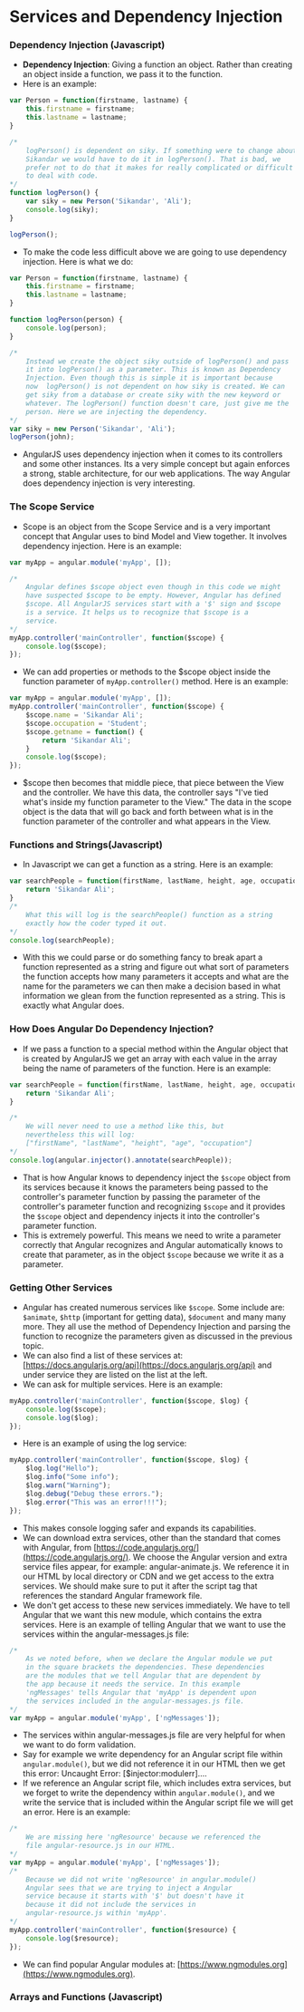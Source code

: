 # Services and Dependency Injection

### Dependency Injection \(Javascript\)

* **Dependency Injection**: Giving a function an object. Rather than creating an object inside a function, we pass it to the function.
* Here is an example:

```js
var Person = function(firstname, lastname) {
    this.firstname = firstname;
    this.lastname = lastname;
}

/*
    logPerson() is dependent on siky. If something were to change about
    Sikandar we would have to do it in logPerson(). That is bad, we
    prefer not to do that it makes for really complicated or difficult
    to deal with code.
*/
function logPerson() {
    var siky = new Person('Sikandar', 'Ali');
    console.log(siky);
}

logPerson();
```

* To make the code less difficult above we are going to use dependency injection. Here is what we do:

```js
var Person = function(firstname, lastname) {
    this.firstname = firstname;
    this.lastname = lastname;
}

function logPerson(person) {
    console.log(person);
}

/*
    Instead we create the object siky outside of logPerson() and pass
    it into logPerson() as a parameter. This is known as Dependency
    Injection. Even though this is simple it is important because 
    now  logPerson() is not dependent on how siky is created. We can
    get siky from a database or create siky with the new keyword or
    whatever. The logPerson() function doesn't care, just give me the
    person. Here we are injecting the dependency. 
*/
var siky = new Person('Sikandar', 'Ali');
logPerson(john);
```

* AngularJS uses dependency injection when it comes to its controllers and some other instances. Its a very simple concept but again enforces a strong, stable architecture, for our web applications. The way Angular does dependency injection is very interesting.

### The Scope Service

* Scope is an object from the Scope Service and is a very important concept that Angular uses to bind Model and View together. It involves dependency injection. Here is an example:

```js
var myApp = angular.module('myApp', []);

/*
    Angular defines $scope object even though in this code we might
    have suspected $scope to be empty. However, Angular has defined
    $scope. All AngularJS services start with a '$' sign and $scope
    is a service. It helps us to recognize that $scope is a 
    service. 
*/
myApp.controller('mainController', function($scope) {
    console.log($scope);
});
```

* We can add properties or methods to the $scope object inside the function parameter of `myApp.controller()` method. Here is an example:

```js
var myApp = angular.module('myApp', []);
myApp.controller('mainController', function($scope) {
    $scope.name = 'Sikandar Ali';
    $scope.occupation = 'Student';
    $scope.getname = function() {
        return 'Sikandar Ali';
    }
    console.log($scope);
});
```

* $scope then becomes that middle piece, that piece between the View and the controller. We have this data, the controller says "I've tied what's inside my function parameter to the View." The data in the scope object is the data that will go back and forth between what is in the function parameter of the controller and what appears in the View.

### Functions and Strings\(Javascript\)

* In Javascript we can get a function as a string. Here is an example:

```js
var searchPeople = function(firstName, lastName, height, age, occupation) {
    return 'Sikandar Ali';
}
/*
    What this will log is the searchPeople() function as a string
    exactly how the coder typed it out.
*/
console.log(searchPeople);
```

* With this we could parse or do something fancy to break apart a function represented as a string and figure out what sort of parameters the function accepts how many parameters it accepts and what are the name for the parameters we can then make a decision based in what information we glean from the function represented as a string. This is exactly what Angular does.

### How Does Angular Do Dependency Injection?

* If we pass a function to a special method within the Angular object that is created by AngularJS we get an array with each value in the array being the name of parameters of the function. Here is an example:

```js
var searchPeople = function(firstName, lastName, height, age, occupation) {
    return 'Sikandar Ali';
}

/*
    We will never need to use a method like this, but
    nevertheless this will log:
    ["firstName", "lastName", "height", "age", "occupation"]
*/
console.log(angular.injector().annotate(searchPeople));
```

* That is how Angular knows to dependency inject the `$scope` object from its services because it knows the parameters being passed to the controller's parameter function by passing the parameter of the controller's parameter function and recognizing `$scope` and it provides the `$scope` object and dependency injects it into the controller's parameter function.
* This is extremely powerful. This means we need to write a parameter correctly that Angular recognizes and Angular automatically knows to create that parameter, as in the object `$scope` because we write it as a parameter.

### Getting Other Services

* Angular has created numerous services like `$scope`. Some include are: `$animate`, `$http` \(important for getting data\), `$document` and many many more. They all use the method of Dependency Injection and parsing the function to recognize the parameters given as discussed in the previous topic.
* We can also find a list of these services at: [https://docs.angularjs.org/api](https://docs.angularjs.org/api) and under service they are listed on the list at the left.
* We can ask for multiple services. Here is an example:

```js
myApp.controller('mainController', function($scope, $log) {
    console.log($scope);
    console.log($log);
});
```

* Here is an example of using the log service:

```js
myApp.controller('mainController', function($scope, $log) {
    $log.log("Hello");
    $log.info("Some info");
    $log.warn("Warning");
    $log.debug("Debug these errors.");
    $log.error("This was an error!!!");
});
```

* This makes console logging safer and expands its capabilities.
* We can download extra services, other than the standard that comes with Angular, from [https://code.angularjs.org/](https://code.angularjs.org/). We choose the Angular version and extra service files appear, for example: angular-animate.js. We reference it in our HTML by local directory or CDN and we get access to the extra services. We should make sure to put it after the script tag that references the standard Angular framework file.
* We don't get access to these new services immediately. We have to tell Angular that we want this new module, which contains the extra services. Here is an example of telling Angular that we want to use the services within the angular-messages.js file:

```js
/*
    As we noted before, when we declare the Angular module we put
    in the square brackets the dependencies. These dependencies
    are the modules that we tell Angular that are dependent by
    the app because it needs the service. In this example 
    'ngMessages' tells Angular that 'myApp' is dependent upon
    the services included in the angular-messages.js file.
*/
var myApp = angular.module('myApp', ['ngMessages']);
```

* The services within angular-messages.js file are very helpful for when we want to do form validation.
* Say for example we write dependency for an Angular script file within `angular.module()`, but we did not reference it in our HTML then we get this error: Uncaught Error: \[$injector:modulerr\]....
* If we reference an Angular script file, which includes extra services, but we forget to write the dependency within `angular.module()`, and we write the service that is included within the Angular script file we will get an error. Here is an example:

```js
/*
    We are missing here 'ngResource' because we referenced the
    file angular-resource.js in our HTML.
*/
var myApp = angular.module('myApp', ['ngMessages']);
/*
    Because we did not write 'ngResource' in angular.module()
    Angular sees that we are trying to inject a Angular
    service because it starts with '$' but doesn't have it
    because it did not include the services in 
    angular-resource.js within 'myApp'.
*/
myApp.controller('mainController', function($resource) {
    console.log($resource);
});
```

* We can find popular Angular modules at: [https://www.ngmodules.org](https://www.ngmodules.org).

### Arrays and Functions \(Javascript\)



